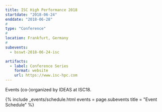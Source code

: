 ```yaml
---
title: ISC High Performance 2018
startdate: "2018-06-24"
enddate: "2018-06-28"
#
type: "Conference" 
#
location: Frankfurt, Germany
#
subevents:
  - bsswt-2018-06-24-isc

artifacts:
  - label: Conference Series
    format: website
    url: https://www.isc-hpc.com
---
```


Events (co-)organized by IDEAS at ISC18.

{% include _events/schedule.html
   events = page.subevents
   title = "Event Schedule"
%}
